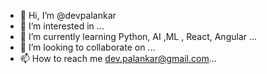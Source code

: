 - 👋 Hi, I’m @devpalankar
- 👀 I’m interested in ...
- 🌱 I’m currently learning Python, AI ,ML , React, Angular ...
- 💞️ I’m looking to collaborate on ...
- 📫 How to reach me dev.palankar@gmail.com...

<!---
devpalankar/devpalankar is a ✨ special ✨ repository because its `README.md` (this file) appears on your GitHub profile.
You can click the Preview link to take a look at your changes.
--->
